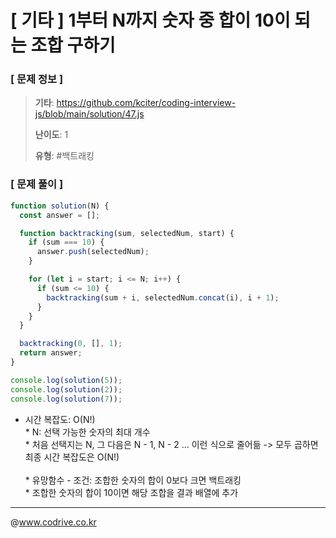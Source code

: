 # [ 기타 ] 1부터 N까지 숫자 중 합이 10이 되는 조합 구하기

### [ 문제 정보 ]
> **기타**: https://github.com/kciter/coding-interview-js/blob/main/solution/47.js
> 
> **난이도**: 1
>
> **유형**: #백트래킹


### [ 문제 풀이 ]
```JavaScript
function solution(N) {
  const answer = [];

  function backtracking(sum, selectedNum, start) {
    if (sum === 10) {
      answer.push(selectedNum);
    }

    for (let i = start; i <= N; i++) {
      if (sum <= 10) {
        backtracking(sum + i, selectedNum.concat(i), i + 1);
      }
    }
  }

  backtracking(0, [], 1);
  return answer;
}

console.log(solution(5));
console.log(solution(2));
console.log(solution(7));

```
* 시간 복잡도: O(N!)<br>* N: 선택 가능한 숫자의 최대 개수<br>* 처음 선택지는 N, 그 다음은 N - 1, N - 2 ... 이런 식으로 줄어듦 -> 모두 곱하면 최종 시간 복잡도은 O(N!)<br><br>* 유망함수 - 조건: 조합한 숫자의 합이 0보다 크면 백트래킹<br>* 조합한 숫자의 합이 10이면 해당 조합을 결과 배열에 추가


---
@www.codrive.co.kr